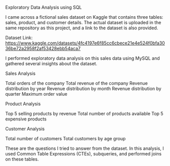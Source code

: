 Exploratory Data Analysis using SQL

I came across a fictional sales dataset on Kaggle that contains three tables: sales, product, and customer details. The actual dataset is uploaded in the same repository as this project, and a link to the dataset is also provided.

Dataset Link: https://www.kaggle.com/datasets/4fc4197e6f85cc6cbece21e4e524f0bfa3036be72a2958f2af53428ebb54aca7

I performed exploratory data analysis on this sales data using MySQL and gathered several insights about the dataset.

Sales Analysis


Total orders of the company
Total revenue of the company
Revenue distribution by year
Revenue distribution by month
Revenue distribution by quarter
Maximum order value


Product Analysis


Top 5 selling products by revenue
Total number of products available
Top 5 expensive products


Customer Analysis


Total number of customers
Total customers by age group



These are the questions I tried to answer from the dataset. In this analysis, I used Common Table Expressions (CTEs), subqueries, and performed joins on these tables.
